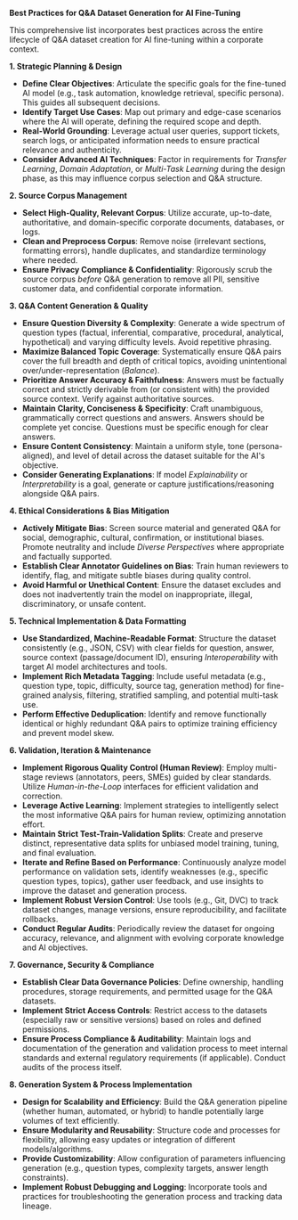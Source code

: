 **Best Practices for Q&A Dataset Generation for AI Fine-Tuning**

This comprehensive list incorporates best practices across the entire lifecycle of Q&A dataset creation for AI fine-tuning within a corporate context.

**1. Strategic Planning & Design**

*   **Define Clear Objectives**: Articulate the specific goals for the fine-tuned AI model (e.g., task automation, knowledge retrieval, specific persona). This guides all subsequent decisions.
*   **Identify Target Use Cases**: Map out primary and edge-case scenarios where the AI will operate, defining the required scope and depth.
*   **Real-World Grounding**: Leverage actual user queries, support tickets, search logs, or anticipated information needs to ensure practical relevance and authenticity.
*   **Consider Advanced AI Techniques**: Factor in requirements for *Transfer Learning*, *Domain Adaptation*, or *Multi-Task Learning* during the design phase, as this may influence corpus selection and Q&A structure.

**2. Source Corpus Management**

*   **Select High-Quality, Relevant Corpus**: Utilize accurate, up-to-date, authoritative, and domain-specific corporate documents, databases, or logs.
*   **Clean and Preprocess Corpus**: Remove noise (irrelevant sections, formatting errors), handle duplicates, and standardize terminology where needed.
*   **Ensure Privacy Compliance & Confidentiality**: Rigorously scrub the source corpus *before* Q&A generation to remove all PII, sensitive customer data, and confidential corporate information.

**3. Q&A Content Generation & Quality**

*   **Ensure Question Diversity & Complexity**: Generate a wide spectrum of question types (factual, inferential, comparative, procedural, analytical, hypothetical) and varying difficulty levels. Avoid repetitive phrasing.
*   **Maximize Balanced Topic Coverage**: Systematically ensure Q&A pairs cover the full breadth and depth of critical topics, avoiding unintentional over/under-representation (*Balance*).
*   **Prioritize Answer Accuracy & Faithfulness**: Answers must be factually correct and strictly derivable from (or consistent with) the provided source context. Verify against authoritative sources.
*   **Maintain Clarity, Conciseness & Specificity**: Craft unambiguous, grammatically correct questions and answers. Answers should be complete yet concise. Questions must be specific enough for clear answers.
*   **Ensure Content Consistency**: Maintain a uniform style, tone (persona-aligned), and level of detail across the dataset suitable for the AI's objective.
*   **Consider Generating Explanations**: If model *Explainability* or *Interpretability* is a goal, generate or capture justifications/reasoning alongside Q&A pairs.

**4. Ethical Considerations & Bias Mitigation**

*   **Actively Mitigate Bias**: Screen source material and generated Q&A for social, demographic, cultural, confirmation, or institutional biases. Promote neutrality and include *Diverse Perspectives* where appropriate and factually supported.
*   **Establish Clear Annotator Guidelines on Bias**: Train human reviewers to identify, flag, and mitigate subtle biases during quality control.
*   **Avoid Harmful or Unethical Content**: Ensure the dataset excludes and does not inadvertently train the model on inappropriate, illegal, discriminatory, or unsafe content.

**5. Technical Implementation & Data Formatting**

*   **Use Standardized, Machine-Readable Format**: Structure the dataset consistently (e.g., JSON, CSV) with clear fields for question, answer, source context (passage/document ID), ensuring *Interoperability* with target AI model architectures and tools.
*   **Implement Rich Metadata Tagging**: Include useful metadata (e.g., question type, topic, difficulty, source tag, generation method) for fine-grained analysis, filtering, stratified sampling, and potential multi-task use.
*   **Perform Effective Deduplication**: Identify and remove functionally identical or highly redundant Q&A pairs to optimize training efficiency and prevent model skew.

**6. Validation, Iteration & Maintenance**

*   **Implement Rigorous Quality Control (Human Review)**: Employ multi-stage reviews (annotators, peers, SMEs) guided by clear standards. Utilize *Human-in-the-Loop* interfaces for efficient validation and correction.
*   **Leverage Active Learning**: Implement strategies to intelligently select the most informative Q&A pairs for human review, optimizing annotation effort.
*   **Maintain Strict Test-Train-Validation Splits**: Create and preserve distinct, representative data splits for unbiased model training, tuning, and final evaluation.
*   **Iterate and Refine Based on Performance**: Continuously analyze model performance on validation sets, identify weaknesses (e.g., specific question types, topics), gather user feedback, and use insights to improve the dataset and generation process.
*   **Implement Robust Version Control**: Use tools (e.g., Git, DVC) to track dataset changes, manage versions, ensure reproducibility, and facilitate rollbacks.
*   **Conduct Regular Audits**: Periodically review the dataset for ongoing accuracy, relevance, and alignment with evolving corporate knowledge and AI objectives.

**7. Governance, Security & Compliance**

*   **Establish Clear Data Governance Policies**: Define ownership, handling procedures, storage requirements, and permitted usage for the Q&A datasets.
*   **Implement Strict Access Controls**: Restrict access to the datasets (especially raw or sensitive versions) based on roles and defined permissions.
*   **Ensure Process Compliance & Auditability**: Maintain logs and documentation of the generation and validation process to meet internal standards and external regulatory requirements (if applicable). Conduct audits of the process itself.

**8. Generation System & Process Implementation**

*   **Design for Scalability and Efficiency**: Build the Q&A generation pipeline (whether human, automated, or hybrid) to handle potentially large volumes of text efficiently.
*   **Ensure Modularity and Reusability**: Structure code and processes for flexibility, allowing easy updates or integration of different models/algorithms.
*   **Provide Customizability**: Allow configuration of parameters influencing generation (e.g., question types, complexity targets, answer length constraints).
*   **Implement Robust Debugging and Logging**: Incorporate tools and practices for troubleshooting the generation process and tracking data lineage.
